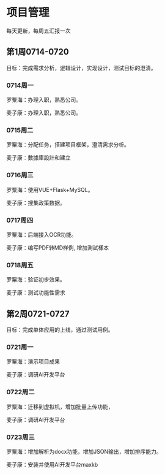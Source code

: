 # 项目管理

每天更新，每周五汇报一次

## 第1周0714-0720

目标：完成需求分析，逻辑设计，实现设计，测试目标的澄清。

### 0714周一

罗粟海：办理入职，熟悉公司。

麦子康：办理入职，熟悉公司。

### 0715周二

罗粟海：分配任务，搭建项目框架，澄清需求分析。

麦子康：數據庫設計和建立

### 0716周三

罗粟海：使用VUE+Flask+MySQL。

麦子康：搜集政策数据。

### 0717周四

罗粟海：后端接入OCR功能。

麦子康：编写PDF转MD样例, 增加測試樣本

### 0718周五

罗粟海：验证初步效果。

麦子康：测试功能性需求

## 第2周0721-0727

目标：完成单体应用的上线，通过测试用例。

### 0721周一

罗粟海：演示项目成果

麦子康：调研AI开发平台

### 0722周二

罗粟海：迁移到虚拟机，增加批量上传功能，

麦子康：调研AI开发平台

### 0723周三

罗粟海：增加解析为docx功能，增加JSON输出，增加排序能力。

麦子康：安装并使用AI开发平台maxkb